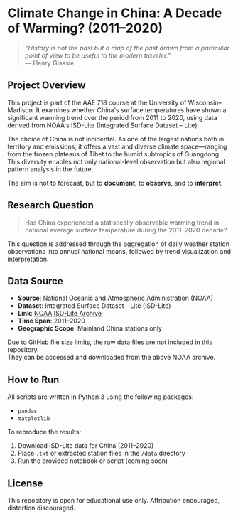 # Climate Change in China: A Decade of Warming? (2011–2020)

> *“History is not the past but a map of the past drawn from a particular point of view to be useful to the modern traveler.”*  
> — Henry Glassie

## Project Overview

This project is part of the AAE 718 course at the University of Wisconsin–Madison. It examines whether China's surface temperatures have shown a significant warming trend over the period from 2011 to 2020, using data derived from NOAA's ISD-Lite (Integrated Surface Dataset – Lite).

The choice of China is not incidental. As one of the largest nations both in territory and emissions, it offers a vast and diverse climate space—ranging from the frozen plateaus of Tibet to the humid subtropics of Guangdong. This diversity enables not only national-level observation but also regional pattern analysis in the future.

The aim is not to forecast, but to **document**, to **observe**, and to **interpret**.

## Research Question

> Has China experienced a statistically observable warming trend in national average surface temperature during the 2011–2020 decade?

This question is addressed through the aggregation of daily weather station observations into annual national means, followed by trend visualization and interpretation.


## Data Source

- **Source**: National Oceanic and Atmospheric Administration (NOAA)
- **Dataset**: Integrated Surface Dataset - Lite (ISD-Lite)
- **Link**: [NOAA ISD-Lite Archive](https://www.ncei.noaa.gov/data/global-summary-of-the-day/archive/)
- **Time Span**: 2011–2020
- **Geographic Scope**: Mainland China stations only

Due to GitHub file size limits, the raw data files are not included in this repository.  
They can be accessed and downloaded from the above NOAA archive.

## How to Run

All scripts are written in Python 3 using the following packages:
- `pandas`
- `matplotlib`

To reproduce the results:
1. Download ISD-Lite data for China (2011–2020)
2. Place `.txt` or extracted station files in the `/data` directory
3. Run the provided notebook or script (coming soon)

## License

This repository is open for educational use only. Attribution encouraged, distortion discouraged.


